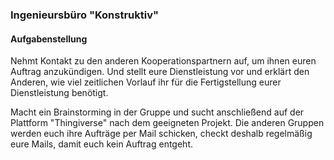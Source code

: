 <h3>Ingenieursbüro "Konstruktiv"</h3>
<h4>Aufgabenstellung</h4>
Nehmt Kontakt zu den anderen Kooperationspartnern auf, um ihnen euren Auftrag anzukündigen. Und stellt eure Dienstleistung vor und erklärt den Anderen, wie viel zeitlichen Vorlauf ihr für die Fertigstellung eurer Dienstleistung benötigt. 

Macht ein Brainstorming in der Gruppe und sucht anschließend auf der Plattform "Thingiverse" nach dem geeigneten Projekt. Die anderen Gruppen werden euch ihre Aufträge per Mail schicken, checkt deshalb regelmäßig eure Mails, damit euch kein Auftrag entgeht.